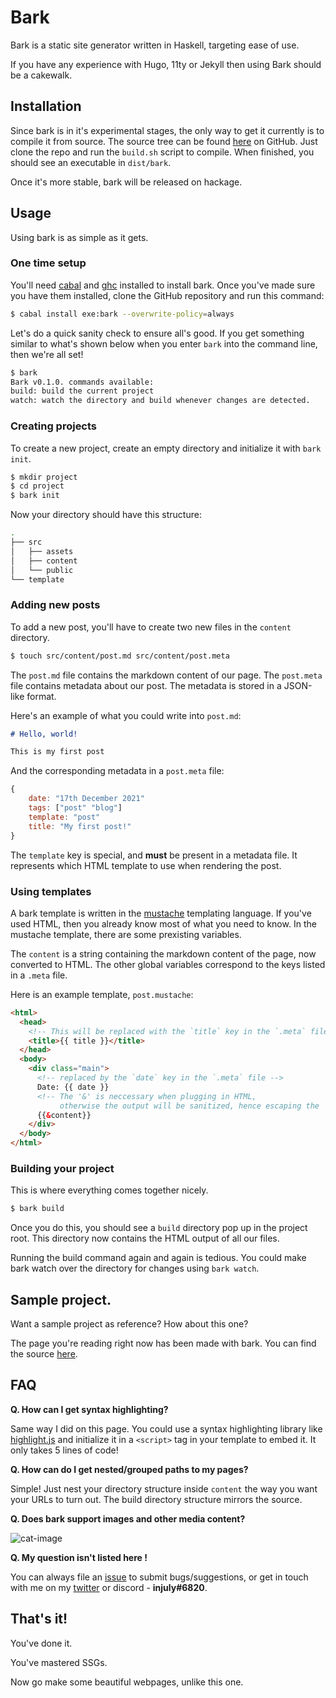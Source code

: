 # Bark

Bark is a static site generator written in Haskell, targeting ease of use.

If you have any experience with Hugo, 11ty or Jekyll then using Bark should be a cakewalk.

## Installation

Since bark is in it's experimental stages, the only way to get it currently is to
compile it from source. The source tree can be found [here](https://github.com/srijan-paul/bark) on GitHub. Just clone the repo and run the `build.sh` script to compile.
When finished, you should see an executable in `dist/bark`.

Once it's more stable, bark will be released on hackage.

## Usage

Using bark is as simple as it gets.

### One time setup

You'll need [cabal](https://www.haskell.org/cabal/) and [ghc](https://www.haskell.org/ghc/) installed to
install bark. Once you've made sure you have them installed, clone the GitHub repository and run this command:

```sh
$ cabal install exe:bark --overwrite-policy=always
```

Let's do a quick sanity check to ensure all's good.
If you get something similar to what's shown below when you enter `bark` into the command line, then we're all set!

```sh
$ bark
Bark v0.1.0. commands available:
build: build the current project
watch: watch the directory and build whenever changes are detected.
```

### Creating projects

To create a new project, create an empty directory and initialize it with `bark init`.

```sh
$ mkdir project
$ cd project
$ bark init
```

Now your directory should have this structure:

```sh
.
├── src
│   ├── assets
│   ├── content
│   └── public
└── template
```

### Adding new posts

To add a new post, you'll have to create two new files in the `content` directory.

```sh
$ touch src/content/post.md src/content/post.meta
```

The `post.md` file contains the markdown content of our page.
The `post.meta` file contains metadata about our post.
The metadata is stored in a JSON-like format.

Here's an example of what you could write into `post.md`:

```md
# Hello, world!

This is my first post
```

And the corresponding metadata in a `post.meta` file:

```js
{
    date: "17th December 2021"
    tags: ["post" "blog"]
    template: "post"
    title: "My first post!"
}
```

The `template` key is special, and **must** be present in a metadata file.
It represents which HTML template to use when rendering the post.

### Using templates

A bark template is written in the [mustache](https://mustache.github.io/) templating language.
If you've used HTML, then you already know most of what you need to know.
In the mustache template, there are some prexisting variables.

The `content` is a string containing the markdown content of the page, now converted to HTML.
The other global variables correspond to the keys listed in a `.meta` file.

Here is an example template, `post.mustache`:

```html
<html>
  <head>
    <!-- This will be replaced with the `title` key in the `.meta` file.  -->
    <title>{{ title }}</title>
  </head>
  <body>
    <div class="main">
      <!-- replaced by the `date` key in the `.meta` file -->
      Date: {{ date }} 
      <!-- The '&' is neccessary when plugging in HTML,
           otherwise the output will be sanitized, hence escaping the `<` and `>` characters -->
      {{&content}}
    </div>
  </body>
</html>
```

### Building your project

This is where everything comes together nicely.

```sh
$ bark build
```

Once you do this, you should see a `build` directory pop up in the project root.
This directory now contains the HTML output of all our files.

Running the build command again and again is tedious.
You could make bark watch over the directory for changes using `bark watch`.

## Sample project.

Want a sample project as reference? How about this one?

The page you're reading right now has been made with bark.
You can find the source [here](https://github.com/srijan-paul/bark/tree/main/site).

## FAQ

**Q. How can I get syntax highlighting?**

Same way I did on this page.
You could use a syntax highlighting library like [highlight.js](https://highlightjs.org/) and initialize it in a `<script>` tag in your template to embed it. It only takes 5 lines of code!

**Q. How can do I get nested/grouped paths to my pages?**

Simple! Just nest your directory structure inside `content` the way you want your URLs to turn out.
The build directory structure mirrors the source.

**Q. Does bark support images and other media content?**

![cat-image](assets/cookedcat.jpg)

**Q. My question isn't listed here !**

You can always file an [issue](https://github.com/srijan-paul/bark/issues) to submit bugs/suggestions,
or get in touch with me on my [twitter](https://twitter.com/_injuly) or discord - **injuly#6820**.

## That's it!

You've done it.

You've mastered SSGs.

Now go make some beautiful webpages, unlike this one.
